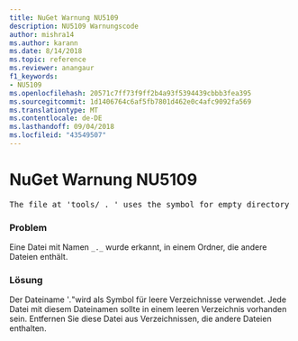 ```yaml
---
title: NuGet Warnung NU5109
description: NU5109 Warnungscode
author: mishra14
ms.author: karann
ms.date: 8/14/2018
ms.topic: reference
ms.reviewer: anangaur
f1_keywords:
- NU5109
ms.openlocfilehash: 20571c7ff73f9ff2b4a93f5394439cbbb3fea395
ms.sourcegitcommit: 1d1406764c6af5fb7801d462e0c4afc9092fa569
ms.translationtype: MT
ms.contentlocale: de-DE
ms.lasthandoff: 09/04/2018
ms.locfileid: "43549507"
---
```

# <a name="nuget-warning-nu5109"></a>NuGet Warnung NU5109
<pre>The file at 'tools/_._' uses the symbol for empty directory '_._', but it is present in a directory that contains other files. Please remove this file from directories that contain other files.</pre>

### <a name="issue"></a>Problem

Eine Datei mit Namen `_._` wurde erkannt, in einem Ordner, die andere Dateien enthält.


### <a name="solution"></a>Lösung

 Der Dateiname '_._"wird als Symbol für leere Verzeichnisse verwendet. Jede Datei mit diesem Dateinamen sollte in einem leeren Verzeichnis vorhanden sein. Entfernen Sie diese Datei aus Verzeichnissen, die andere Dateien enthalten.

